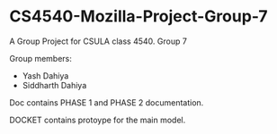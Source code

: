# CS4540-Mozilla-Project-Group-7
A Group Project for CSULA class 4540. Group 7

Group members:
- Yash Dahiya
- Siddharth Dahiya


Doc contains PHASE 1 and PHASE 2 documentation.


DOCKET contains protoype for the main model.
